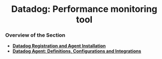 <h1 align="center">Datadog: Performance monitoring tool</h1>

### Overview of the Section
* **[Datadog Registration and Agent Installation](https://github.com/tsokac2/-_-Datadog_CheatSheet/blob/main/%2301_Datadog_Registration_Agent_Installation.MD)**
* **[Datadog Agent: Definitions, Configurations and Integrations](https://github.com/tsokac2/-_-Datadog_CheatSheet/blob/main/%232_Datadog_Agent_Definitions_Configurations_Integrations.MD)**





